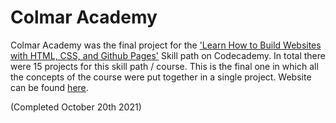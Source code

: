 # Colmar Academy 
Colmar Academy was the final project  for the ['Learn How to Build Websites with HTML, CSS, and Github Pages'](https://www.codecademy.com/enrolled/paths/learn-how-to-build-websites) Skill path on Codecademy. In total there were 15 projects for this skill path / course. This is the final one in which all the concepts of the course were put together in a single project. 
Website can be found [here](https://sarahduncan.github.io/colmar-academy/).

(Completed October 20th 2021)
